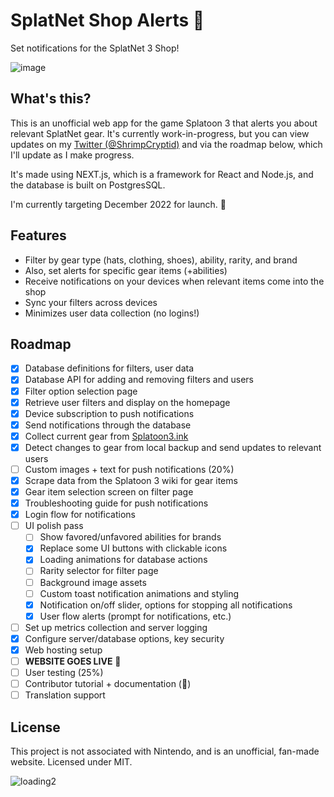 # SplatNet Shop Alerts 📣
Set notifications for the SplatNet 3 Shop!

![image](https://user-images.githubusercontent.com/30200665/201589511-bc220ada-caa7-4ad8-9154-0967867b4e6c.png)

## What's this?
This is an unofficial web app for the game Splatoon 3 that alerts you about relevant SplatNet gear. It's currently work-in-progress, but you can view updates on my [Twitter (@ShrimpCryptid)](https://twitter.com/shrimpcryptid) and via the roadmap below, which I'll update as I make progress.

It's made using NEXT.js, which is a framework for React and Node.js, and the database is built on PostgresSQL.

I'm currently targeting December 2022 for launch. 🤞

## Features
- Filter by gear type (hats, clothing, shoes), ability, rarity, and brand
- Also, set alerts for specific gear items (+abilities)
- Receive notifications on your devices when relevant items come into the shop
- Sync your filters across devices
- Minimizes user data collection (no logins!)

## Roadmap
- [x] Database definitions for filters, user data
- [x] Database API for adding and removing filters and users
- [x] Filter option selection page
- [x] Retrieve user filters and display on the homepage
- [x] Device subscription to push notifications
- [x] Send notifications through the database
- [x] Collect current gear from [Splatoon3.ink](https://splatoon3.ink)
- [x] Detect changes to gear from local backup and send updates to relevant users
- [ ] Custom images + text for push notifications (20%)
- [x] Scrape data from the Splatoon 3 wiki for gear items
- [x] Gear item selection screen on filter page
- [x] Troubleshooting guide for push notifications
- [x] Login flow for notifications
- [ ] UI polish pass
  - [ ] Show favored/unfavored abilities for brands
  - [x] Replace some UI buttons with clickable icons
  - [x] Loading animations for database actions
  - [ ] Rarity selector for filter page
  - [ ] Background image assets
  - [ ] Custom toast notification animations and styling
  - [x] Notification on/off slider, options for stopping all notifications
  - [x] User flow alerts (prompt for notifications, etc.)
- [ ] Set up metrics collection and server logging
- [x] Configure server/database options, key security
- [x] Web hosting setup
- [ ] **WEBSITE GOES LIVE** 🎉
- [ ] User testing (25%)
- [ ] Contributor tutorial + documentation (💖)
- [ ] Translation support

## License
This project is not associated with Nintendo, and is an unofficial, fan-made website. Licensed under MIT.

![loading2](https://user-images.githubusercontent.com/30200665/201589377-e51c9cda-f713-402d-8a3c-5759536da264.gif)

